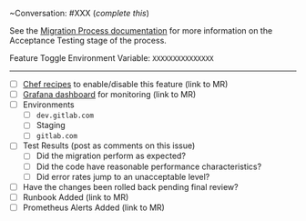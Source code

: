 ~Conversation: #XXX (*complete this*)

See the [Migration Process documentation](https://gitlab.com/gitlab-org/gitaly/blob/master/doc/MIGRATION_PROCESS.md#acceptance-testing-acceptance-testing) 
for more information on the Acceptance Testing stage of the process.

Feature Toggle Environment Variable: `XXXXXXXXXXXXXXX`

--------------------------------------------------------------------------------

- [ ] [Chef recipes](https://dev.gitlab.org/cookbooks/chef-repo) to enable/disable this feature (link to MR)
- [ ] [Grafana dashboard](https://gitlab.com/gitlab-org/grafana-dashboards/) for monitoring (link to MR)
- [ ] Environments
    - [ ] `dev.gitlab.com`
    - [ ] Staging
    - [ ] `gitlab.com`
- [ ] Test Results (post as comments on this issue)
    - [ ] Did the migration perform as expected? 
    - [ ] Did the code have reasonable performance characteristics?
    - [ ] Did error rates jump to an unacceptable level?
- [ ] Have the changes been rolled back pending final review?
- [ ] Runbook Added (link to MR)
- [ ] Prometheus Alerts Added (link to MR)